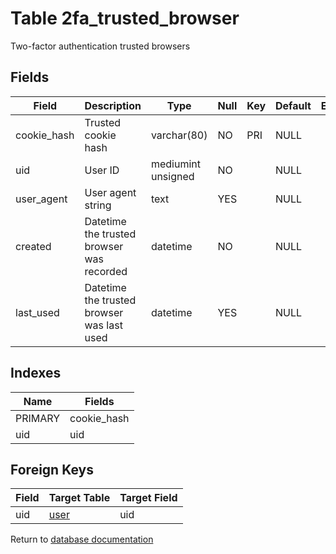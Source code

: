 Table 2fa_trusted_browser
===========

Two-factor authentication trusted browsers

Fields
------

| Field       | Description                                | Type               | Null | Key | Default | Extra |
| ----------- | ------------------------------------------ | ------------------ | ---- | --- | ------- | ----- |
| cookie_hash | Trusted cookie hash                        | varchar(80)        | NO   | PRI | NULL    |       |
| uid         | User ID                                    | mediumint unsigned | NO   |     | NULL    |       |
| user_agent  | User agent string                          | text               | YES  |     | NULL    |       |
| created     | Datetime the trusted browser was recorded  | datetime           | NO   |     | NULL    |       |
| last_used   | Datetime the trusted browser was last used | datetime           | YES  |     | NULL    |       |

Indexes
------------

| Name | Fields |
|------|--------|
| PRIMARY | cookie_hash |
| uid | uid |

Foreign Keys
------------

| Field | Target Table | Target Field |
|-------|--------------|--------------|
| uid | [user](help/database/db_user) | uid |

Return to [database documentation](help/database)
